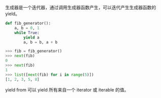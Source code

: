生成器是一个迭代器，通过调用生成器函数产生，可以迭代产生生成器函数的 yield。

```python
def fib_generator():
	a, b = 0, 1
	while True:
		yield a
		a, b = b, a + b
```

```python
>>> fib = fib_generator()
>>> next(fib)
0
>>> next(fib)
1
>>> list([next(fib) for i in range(5)])
[1, 2, 3, 5, 8]
```

yield from 可以 yield 所有来自一个 iterator 或 iterable 的值。